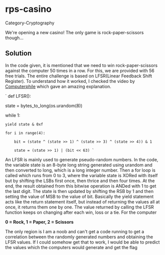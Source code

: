 # rps-casino

Category-Cryptography

We're opening a new casino! The only game is rock-paper-scissors though...

## Solution
In the code given, it is mentioned that we need to win rock-paper-scissors against the computer 50 times in a row. For this, we are provided with 56 free trials. The entire challenge is based on LFSR(Linear Feedback Shift Register). To understand how it worked, I checked the video by [Computerphile](https://www.youtube.com/watch?v=Ks1pw1X22y4&t=463s) which gave an amazing explanation. 

`
 def LFSR():

state = bytes_to_long(os.urandom(8))

while 1: 

	yield state & 0xf

	for i in range(4):

		bit = (state ^ (state >> 1) ^ (state >> 3) ^ (state >> 4)) & 1

		state = (state >> 1) | (bit << 63) `
An LFSR is mainly used to generate pseudo-random numbers.
In the code, the variable state is an 8-byte long string generated using urandom and then converted to long, which is a long integer number. 
Then a for loop is called which runs from 0 to 3, where the variable state is XORed with itself but by shifting the LSBs first once, then thrice and then four times. At the end, the result obtained from this bitwise operation is ANDed with 1 to get the last digit. The state is then updated by shifting the RSB by 1 and then setting the value of MSB to the value of bit.
Basically the yield statement acts like the return statement itself, but instead of returning the values all at once, it returns them one by one. 
The value returned by calling the LFSR function keeps on changing after each win, loss or a tie. For the computer

**0 = Rock, 1 = Paper, 2 = Scissors**

The only region is I am a noob and can't get a code running to get a correlation between the randomly generated numbers and obtaining the LFSR values. If I could somehow get that to work, I would be able to predict the values which the computers would generate and get the flag
